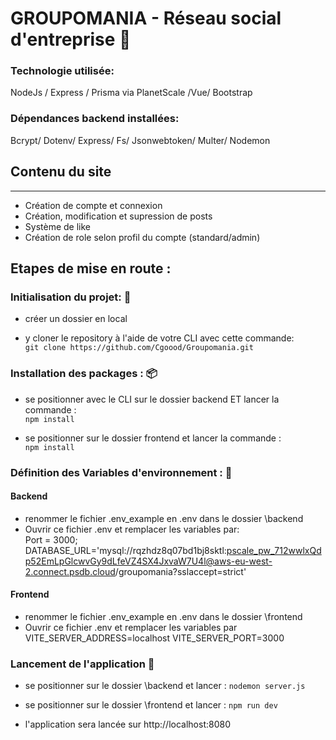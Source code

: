 # GROUPOMANIA - Réseau social d'entreprise :busts_in_silhouette:
### Technologie utilisée:

NodeJs / Express / Prisma via PlanetScale /Vue/ Bootstrap

### Dépendances backend installées:

Bcrypt/ Dotenv/ Express/ Fs/ Jsonwebtoken/ Multer/ Nodemon


## Contenu du site
-------

* Création de compte et connexion
* Création, modification et supression de posts
* Système de like
* Création de role selon profil du compte (standard/admin)


## Etapes de mise en route :

### Initialisation du projet: :file_folder:
- créer un dossier en local 

- y cloner le repository à l'aide de votre CLI avec cette commande:  
`git clone https://github.com/Cgoood/Groupomania.git`

### Installation des packages : :package:

- se positionner avec le CLI sur le dossier backend ET lancer la commande :  
`npm install`

- se positionner sur le dossier frontend et lancer la commande :  
`npm install`

### Définition des Variables d'environnement : :pencil:
#### Backend
- renommer le fichier .env_example en .env dans le dossier \backend
- Ouvrir ce fichier .env et remplacer les variables par:  
Port = 3000;
DATABASE_URL='mysql://rqzhdz8q07bd1bj8sktl:pscale_pw_712wwlxQdp52EmLpGlcwvGy9dLfeVZ4SX4JxvaW7U4l@aws-eu-west-2.connect.psdb.cloud/groupomania?sslaccept=strict'
#### Frontend
- renommer le fichier .env_example en .env dans le dossier \frontend
- Ouvrir ce fichier .env et remplacer les variables par  
VITE_SERVER_ADDRESS=localhost
VITE_SERVER_PORT=3000  


### Lancement de l'application :rocket:

- se positionner sur le dossier \backend et lancer :
  `nodemon server.js`
- se positionner sur le dossier \frontend et lancer :
  `npm run dev`

- l'application sera lancée sur http://localhost:8080
